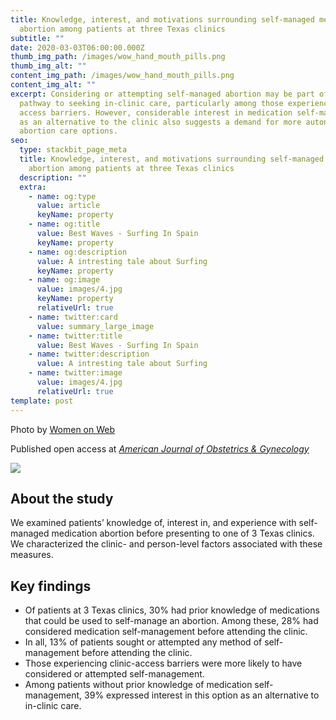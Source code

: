 ```yaml
---
title: Knowledge, interest, and motivations surrounding self-managed medication
  abortion among patients at three Texas clinics
subtitle: ""
date: 2020-03-03T06:00:00.000Z
thumb_img_path: /images/wow_hand_mouth_pills.png
thumb_img_alt: ""
content_img_path: /images/wow_hand_mouth_pills.png
content_img_alt: ""
excerpt: Considering or attempting self-managed abortion may be part of the
  pathway to seeking in-clinic care, particularly among those experiencing
  access barriers. However, considerable interest in medication self-management
  as an alternative to the clinic also suggests a demand for more autonomous
  abortion care options.
seo:
  type: stackbit_page_meta
  title: Knowledge, interest, and motivations surrounding self-managed medication
    abortion among patients at three Texas clinics
  description: ""
  extra:
    - name: og:type
      value: article
      keyName: property
    - name: og:title
      value: Best Waves - Surfing In Spain
      keyName: property
    - name: og:description
      value: A intresting tale about Surfing
      keyName: property
    - name: og:image
      value: images/4.jpg
      keyName: property
      relativeUrl: true
    - name: twitter:card
      value: summary_large_image
    - name: twitter:title
      value: Best Waves - Surfing In Spain
    - name: twitter:description
      value: A intresting tale about Surfing
    - name: twitter:image
      value: images/4.jpg
      relativeUrl: true
template: post
---
```

Photo by [Women on Web](https://www.womenonweb.org/en/)

Published open access at *[American Journal of Obstetrics & Gynecology](https://doi.org/10.1016/j.ajog.2020.02.026)* 

![](/images/ajog_3txclinics_vol223_iss2.jpg)

## About the study

We examined patients’ knowledge of, interest in, and experience with self-managed medication abortion before presenting to one of 3 Texas clinics. We characterized the clinic- and person-level factors associated with these measures. 

## Key findings

* Of patients at 3 Texas clinics, 30% had prior knowledge of medications that
  could be used to self-manage an abortion. Among these, 28% had considered
  medication self-management before attending the clinic.
* In all, 13% of patients sought or attempted any method of self-management
  before attending the clinic.
* Those experiencing clinic-access barriers were more likely to have considered
  or attempted self-management.
* Among patients without prior knowledge of medication self-management,
  39% expressed interest in this option as an alternative to in-clinic care.